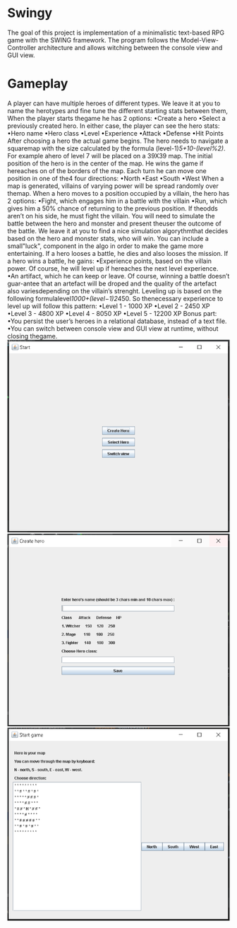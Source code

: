 # Swingy
The goal of this project is implementation of a minimalistic text-based RPG game with the SWING framework.
The program follows the Model-View-Controller architecture and allows witching between the console view and GUI view.

# Gameplay
A player can have multiple heroes of different types. We leave it at you to name the herotypes and fine tune the different starting stats between them, When the player starts thegame he has 2 options:
  •Create a hero
  •Select a previously created hero.
In either case, the player can see the hero stats:
  •Hero name
  •Hero class
  •Level
  •Experience
  •Attack
  •Defense
  •Hit Points
After choosing a hero the actual game begins. The hero needs to navigate a squaremap with the size calculated by the formula (level-1)*5+10-(level%2)*. For example ahero of level 7 will be placed on a 39X39 map.
The initial position of the hero is in the center of the map. He wins the game if hereaches on of the borders of the map. Each turn he can move one position in one of the4 four directions:
  •North
  •East
  •South
  •West
When a map is generated, villains of varying power will be spread randomly over themap. When a hero moves to a position occupied by a villain, the hero has 2 options:
  •Fight, which engages him in a battle with the villain
  •Run, which gives him a 50% chance of returning to the previous position. If theodds aren’t on his side, he must fight the villain.
You will need to simulate the battle between the hero and monster and present theuser the outcome of the battle. We leave it at you to find a nice simulation algorythmthat decides based on the hero and monster stats, who will win. You can include a small"luck", component in the algo in order to make the game more entertaining.
If a hero looses a battle, he dies and also looses the mission.
If a hero wins a battle, he gains:
  •Experience points, based on the villain power.  Of course, he will level up if hereaches the next level experience.
  •An artifact, which he can keep or leave. Of course, winning a battle doesn’t guar-antee that an artefact will be droped and the quality of the artefact also variesdepending on the villain’s strenght.
Leveling up is based on the following formulalevel*1000+(level−1)2*450. So thenecessary experience to level up will follow this pattern:
    •Level 1 - 1000 XP
    •Level 2 - 2450 XP
    •Level 3 - 4800 XP
    •Level 4 - 8050 XP
    •Level 5 - 12200 XP
Bonus part:
    •You persist the user’s heroes in a relational database, instead of a text file.
    •You can switch between console view and GUI view at runtime, without closing thegame.
![alt tag](https://github.com/bondarenko-elena/Swingy/blob/master/1.PNG)
![alt tag](https://github.com/bondarenko-elena/Swingy/blob/master/2.PNG)
![alt tag](https://github.com/bondarenko-elena/Swingy/blob/master/3.PNG)
